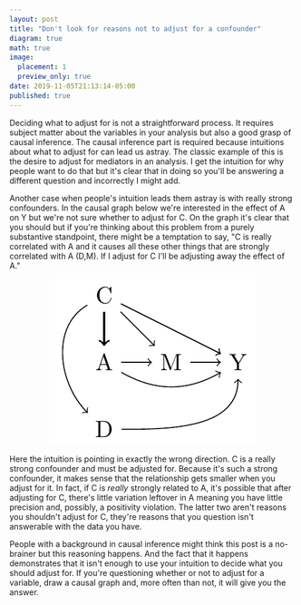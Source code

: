 ```yaml
---
layout: post
title: "Don't look for reasons not to adjust for a confounder"
diagram: true
math: true
image:
  placement: 1
  preview_only: true
date: 2019-11-05T21:13:14-05:00
published: true
---
```


Deciding what to adjust for is not a straightforward process. It requires subject matter about the variables in your analysis but also a good grasp of causal inference. The causal inference part is required because intuitions about what to adjust for can lead us astray. The classic example of this is the desire to adjust for mediators in an analysis. I get the intuition for why people want to do that but it's clear that in doing so you'll be answering a different question and incorrectly I might add.

Another case when people's intuition leads them astray is with really strong confounders. In the causal graph below we're interested in the effect of A on Y but we're not sure whether to adjust for C. On the graph it's clear that you should but if you're thinking about this problem from a purely substantive standpoint, there might be a temptation to say, "C is really correlated with A and it causes all these other things that are strongly correlated with A (D,M). If I adjust for C I'll be adjusting away the effect of A." 

<img src="featured.png" style="display: block; margin: auto;" />

Here the intuition is pointing in exactly the wrong direction. C is a really strong confounder and must be adjusted for. Because it's such a strong confounder, it makes sense that the relationship gets smaller when you adjust for it. In fact, if C is _really_ strongly related to A, it's possible that after adjusting for C, there's little variation leftover in A meaning you have little precision and, possibly, a positivity violation. The latter two aren't reasons you shouldn't adjust for C, they're reasons that you question isn't answerable with the data you have.

People with a background in causal inference might think this post is a no-brainer but this reasoning happens. And the fact that it happens demonstrates that it isn't enough to use your intuition to decide what you should adjust for. If you're questioning whether or not to adjust for a variable, draw a causal graph and, more often than not, it will give you the answer.


